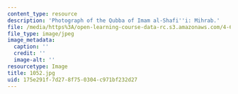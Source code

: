```yaml
---
content_type: resource
description: 'Photograph of the Qubba of Imam al-Shafi''i: Mihrab.'
file: /media/https%3A/open-learning-course-data-rc.s3.amazonaws.com/4-615-the-architecture-of-cairo-spring-2002/175e291f7d278f750304c971bf232d27_1052.jpg
file_type: image/jpeg
image_metadata:
  caption: ''
  credit: ''
  image-alt: ''
resourcetype: Image
title: 1052.jpg
uid: 175e291f-7d27-8f75-0304-c971bf232d27
---
```

